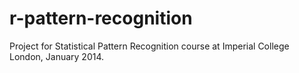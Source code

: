 # r-pattern-recognition
Project for Statistical Pattern Recognition course at Imperial College London, January 2014.
